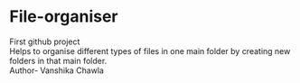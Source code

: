 # File-organiser
First github project<br>
Helps to organise different types of files in one main folder by creating new folders in that main folder.<br>
Author- Vanshika Chawla
